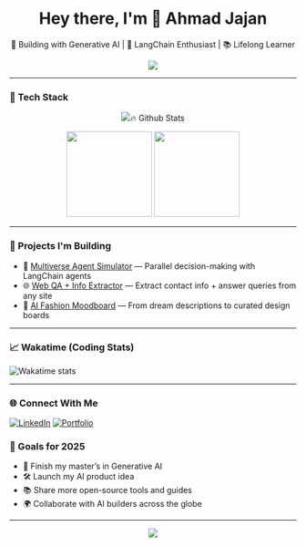 <h1 align="center">Hey there, I'm 👋 Ahmad Jajan </h1>
<p align="center">🚀 Building with Generative AI | 🧠 LangChain Enthusiast | 📚 Lifelong Learner</p>

<p align="center">
  <img src="https://readme-typing-svg.herokuapp.com?font=Fira+Code&size=22&pause=1000&color=58A6FF&center=true&vCenter=true&width=435&lines=Welcome+to+my+AI+playground!;Let%27s+build+intelligent+apps+together." />
</p>

---

### 🧰 Tech Stack
<p align="center">
  <img src="https://skillicons.dev/icons?i=python,streamlit,fastapi,docker,git,github,vscode,langchain,Gen AI />
</p>

---

### 🔥 Github Stats

<p align="center">
  <img height="150px" src="https://github-readme-stats.vercel.app/api?username=ahmedjajan93&show_icons=true&theme=tokyonight" />
  <img height="150px" src="https://github-readme-stats.vercel.app/api/top-langs/?username=ahmedjajan93&layout=compact&theme=tokyonight" />
</p>

---

### 🚀 Projects I'm Building

- 🧠 [Multiverse Agent Simulator](https://github.com/YOUR_USERNAME/multiverse-agent-simulator) — Parallel decision-making with LangChain agents  
- 🌐 [Web QA + Info Extractor](https://github.com/YOUR_USERNAME/web-info-ai) — Extract contact info + answer queries from any site  
- 🧵 [AI Fashion Moodboard](https://github.com/YOUR_USERNAME/ai-moodboard) — From dream descriptions to curated design boards  

---

### 📈 Wakatime (Coding Stats)

<!-- Optional: create Wakatime account -->
![Wakatime stats](https://github-readme-stats.vercel.app/api/wakatime?username=ahmedjajan93&theme=tokyonight)

---

### 🌐 Connect With Me
[![LinkedIn](https://img.shields.io/badge/-LinkedIn-0A66C2?style=flat-square&logo=linkedin&logoColor=white)](https://linkedin.com/in/ahmadjajan)
[![Portfolio](https://img.shields.io/badge/-Portfolio-000?style=flat-square&logo=vercel&logoColor=white)](https://share.streamlit.io/user/ahmedjajan93)

### 🎯 Goals for 2025

- 🚀 Finish my master’s in Generative AI  
- 🛠 Launch my AI product idea  
- 📚 Share more open-source tools and guides  
- 🌍 Collaborate with AI builders across the globe  

---

<p align="center">
  <img src="https://github-readme-streak-stats.herokuapp.com/?user=ahmedjajan93&theme=tokyonight" />
</p>
